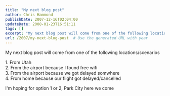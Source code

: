 ```yaml
---
title: "My next blog post"
author: Chris Hammond
publishDate: 2007-12-16T02:04:00
updateDate: 2008-01-23T16:51:11
tags: []
excerpt: "My next blog post will come from one of the following locations/scenarios 1. From Utah2. From the airport because I found free wifi3. From the airport because we got delayed somwhere4. From home because our flight got delayed/cancelled I'm hoping for option 1 or 2, Park City here we..."
url: /2007/my-next-blog-post  # Use the generated URL with year
---
```

<P>My next blog post will come from one of the following locations/scenarios</P> <P>1. From Utah<BR>2. From the airport because I found free wifi<BR>3. From the airport because we got delayed somwhere<BR>4. From home because our flight got delayed/cancelled</P> <P>I'm hoping for option 1 or 2, Park City here we come</P>
